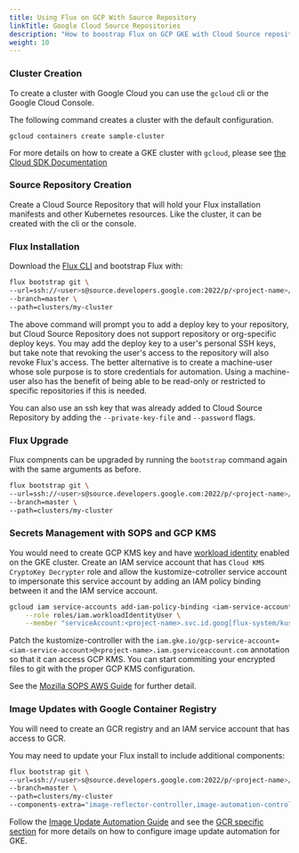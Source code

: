 ```yaml
---
title: Using Flux on GCP With Source Repository
linkTitle: Google Cloud Source Repositories
description: "How to boostrap Flux on GCP GKE with Cloud Source repositories."
weight: 10
---
```


### Cluster Creation
 To create a cluster with Google Cloud you can use the `gcloud` cli or the Google Cloud Console.
 
 The following command creates a cluster with the default configuration.
 ```
gcloud containers create sample-cluster
 ```

 For more details on how to create a GKE cluster with `gcloud`, please see [the Cloud SDK Documentation](https://cloud.google.com/sdk/gcloud/reference/container/clusters/create)

### Source Repository Creation

Create a Cloud Source Repository that will hold your Flux installation manifests and other Kubernetes resources. Like the cluster, it can be created with the cli or the console.

### Flux Installation

Download the [Flux CLI](../installation.md#install-the-flux-cli) and bootstrap Flux with:

```sh
flux bootstrap git \
--url=ssh://<user>s@source.developers.google.com:2022/p/<project-name>/r/<repo-name> \
--branch=master \
--path=clusters/my-cluster
```

The above command will prompt you to add a deploy key to your repository, but Cloud Source Repository
does not support repository or org-specific deploy keys. You may add the deploy key to a user's
personal SSH keys, but take note that revoking the user's access to the repository will
also revoke Flux's access. The better alternative is to create a machine-user whose sole purpose is
to store credentials for automation. Using a machine-user also has the benefit of being able to be read-only or
restricted to specific repositories if this is needed.

You can also use an ssh key that was already added to Cloud Source Repository by adding the `--private-key-file` and
`--password` flags.

### Flux Upgrade

Flux compnents can be upgraded by running the `bootstrap` command again with the same arguments as before.

```sh
flux bootstrap git \
--url=ssh://<user>s@source.developers.google.com:2022/p/<project-name>/r/<repo-name> \
--branch=master \
--path=clusters/my-cluster
```

### Secrets Management with SOPS and GCP KMS

You would need to create GCP KMS key and have [workload identity](https://cloud.google.com/kubernetes-engine/docs/how-to/workload-identity) enabled on the GKE cluster. 
Create an IAM service account that has `Cloud KMS CryptoKey Decrypter` role and allow the kustomize-cotroller service account to impersonate this service account by adding an IAM policy binding between it and the IAM service account.

```sh
gcloud iam service-accounts add-iam-policy-binding <iam-service-account>@<project-name>.iam.gserviceaccount.com \
    --role roles/iam.workloadIdentityUser \
    --member "serviceAccount:<project-name>.svc.id.goog[flux-system/kustomize-controller]"
```

Patch the kustomize-controller with the `iam.gke.io/gcp-service-account=<iam-service-account>@<project-name>.iam.gserviceaccount.com` annotation so that it can access GCP KMS. You can start commiting your encrypted files to git with the proper GCP KMS configuration.

See the [Mozilla SOPS AWS Guide](../guides/mozilla-sops.md#google-cloud) for further detail.

### Image Updates with Google Container Registry

You will need to create an GCR registry and an IAM service account that has access to GCR.

You may need to update your Flux install to include additional components:

```sh
flux bootstrap git \
--url=ssh://<user>s@source.developers.google.com:2022/p/<project-name>/r/<repo-name> \
--branch=master \
--path=clusters/my-cluster
--components-extra="image-reflector-controller,image-automation-controller"
```

Follow the [Image Update Automation Guide](../guides/image-update.md) and see the
[GCR specific section](../guides/image-update.md#using-native-gcp-gcr-auto-login) for more details on how to configure image update automation for GKE.